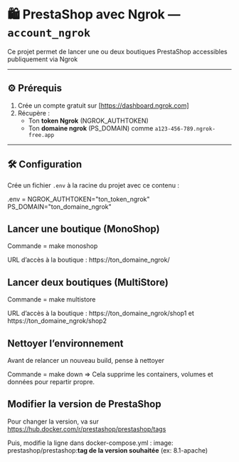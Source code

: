 # 🛍️ PrestaShop avec Ngrok — `account_ngrok`

Ce projet permet de lancer une ou deux boutiques PrestaShop accessibles publiquement via Ngrok

---

## ⚙️ Prérequis

1. Crée un compte gratuit sur [https://dashboard.ngrok.com]
2. Récupère :
   - Ton **token Ngrok** (NGROK_AUTHTOKEN)
   - Ton **domaine ngrok** (PS_DOMAIN) comme `a123-456-789.ngrok-free.app`

---

## 🛠️ Configuration

Crée un fichier `.env` à la racine du projet avec ce contenu :

.env = 
NGROK_AUTHTOKEN="ton_token_ngrok"
PS_DOMAIN="ton_domaine_ngrok"

## Lancer une boutique (MonoShop)

Commande = make monoshop

URL d’accès à la boutique : https://ton_domaine_ngrok/

## Lancer deux boutiques (MultiStore)

Commande = make multistore

URL d’accès à la boutique : https://ton_domaine_ngrok/shop1 et https://ton_domaine_ngrok/shop2

## Nettoyer l’environnement

Avant de relancer un nouveau build, pense à nettoyer 

Commande = make down 
=> Cela supprime les containers, volumes et données pour repartir propre.

## Modifier la version de PrestaShop

Pour changer la version, va sur https://hub.docker.com/r/prestashop/prestashop/tags

Puis, modifie la ligne dans docker-compose.yml : 
image: prestashop/prestashop:**tag de la version souhaitée** (ex: 8.1-apache)
